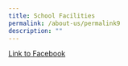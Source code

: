 ```yaml
---
title: School Facilities
permalink: /about-us/permalink9
description: ""
---
```


[Link to Facebook](https://www.facebook.com/media/set/?set=a.1728858983817805&type=1&l=0237c3a584)